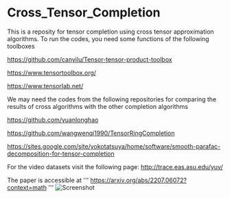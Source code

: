# Cross_Tensor_Completion

This is a reposity for tensor completion using cross tensor approximation algorithms. To run the codes, you need some functions of the following toolboxes 

https://github.com/canyilu/Tensor-tensor-product-toolbox

https://www.tensortoolbox.org/

https://www.tensorlab.net/

We may need the codes from the following repositories for comparing the results of cross algorithms with the other completion algorithms

https://github.com/yuanlonghao

https://github.com/wangwenqi1990/TensorRingCompletion

https://sites.google.com/site/yokotatsuya/home/software/smooth-parafac-decomposition-for-tensor-completion

For the video datasets visit the following page: http://trace.eas.asu.edu/yuv/

The paper is accessible at 
'''
https://arxiv.org/abs/2207.06072?context=math
'''
![Screenshot](screenshot.png)
